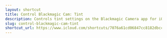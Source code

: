 ```yaml
---
layout: shortcut
title: Control Blackmagic Cam: Tint
description: Controls tint settings on the Blackmagic Camera app for iOS
slug: control-blackmagic-cam-tint
shortcut_url: https://www.icloud.com/shortcuts/7076a61cd06847cc8182dbcc9eb41748
---
```

